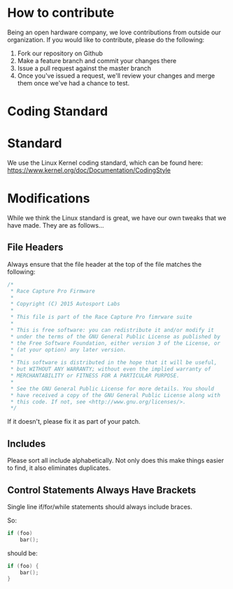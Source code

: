 How to contribute
=================

Being an open hardware company, we love contributions from outside our
organization.   If you would like to contribute, please do the
following:

1. Fork our repository on Github
2. Make a feature branch and commit your changes there
3. Issue a pull request against the master branch
4. Once you've issued a request, we'll review your changes and merge
   them once we've had a chance to test.


Coding Standard
===============

# Standard

We use the Linux Kernel coding standard, which can be found here:
https://www.kernel.org/doc/Documentation/CodingStyle

# Modifications

While we think the Linux standard is great, we have our own tweaks
that we have made.  They are as follows...

## File Headers

Always ensure that the file header at the top of the file matches the
following:

```C
/*
 * Race Capture Pro Firmware
 *
 * Copyright (C) 2015 Autosport Labs
 *
 * This file is part of the Race Capture Pro fimrware suite
 *
 * This is free software: you can redistribute it and/or modify it
 * under the terms of the GNU General Public License as published by
 * the Free Software Foundation, either version 3 of the License, or
 * (at your option) any later version.
 *
 * This software is distributed in the hope that it will be useful,
 * but WITHOUT ANY WARRANTY; without even the implied warranty of
 * MERCHANTABILITY or FITNESS FOR A PARTICULAR PURPOSE.
 *
 * See the GNU General Public License for more details. You should
 * have received a copy of the GNU General Public License along with
 * this code. If not, see <http://www.gnu.org/licenses/>.
 */
```

If it doesn't, please fix it as part of your patch.

## Includes

Please sort all include alphabetically.  Not only does this make things
easier to find, it also eliminates duplicates.

## Control Statements Always Have Brackets

Single line if/for/while statements should
always include braces.

So:

```C
if (foo)
	bar();
```

should be:

```C
if (foo) {
	bar();
}
```

